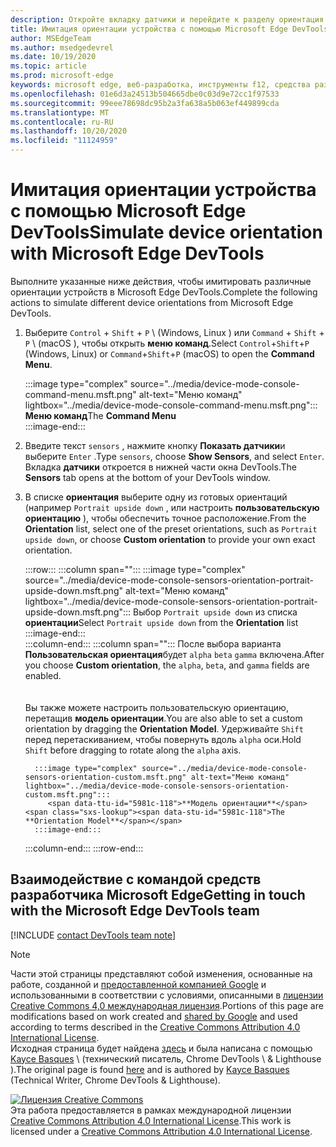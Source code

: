 ```yaml
---
description: Откройте вкладку датчики и перейдите к разделу ориентация.
title: Имитация ориентации устройства с помощью Microsoft Edge DevTools
author: MSEdgeTeam
ms.author: msedgedevrel
ms.date: 10/19/2020
ms.topic: article
ms.prod: microsoft-edge
keywords: microsoft edge, веб-разработка, инструменты f12, средства разработчика
ms.openlocfilehash: 01e6d3a24513b504665dbe0c03d9e72cc1f97533
ms.sourcegitcommit: 99eee78698dc95b2a3fa638a5b063ef449899cda
ms.translationtype: MT
ms.contentlocale: ru-RU
ms.lasthandoff: 10/20/2020
ms.locfileid: "11124959"
---
```

<!-- Copyright Kayce Basques 

   Licensed under the Apache License, Version 2.0 (the "License");
   you may not use this file except in compliance with the License.
   You may obtain a copy of the License at

       https://www.apache.org/licenses/LICENSE-2.0

   Unless required by applicable law or agreed to in writing, software
   distributed under the License is distributed on an "AS IS" BASIS,
   WITHOUT WARRANTIES OR CONDITIONS OF ANY KIND, either express or implied.
   See the License for the specific language governing permissions and
   limitations under the License.  -->

# <span data-ttu-id="5981c-104">Имитация ориентации устройства с помощью Microsoft Edge DevTools</span><span class="sxs-lookup"><span data-stu-id="5981c-104">Simulate device orientation with Microsoft Edge DevTools</span></span>  

<span data-ttu-id="5981c-105">Выполните указанные ниже действия, чтобы имитировать различные ориентации устройств в Microsoft Edge DevTools.</span><span class="sxs-lookup"><span data-stu-id="5981c-105">Complete the following actions to simulate different device orientations from Microsoft Edge DevTools.</span></span>  

<!--todo: update device orientation section when available -->  

1.  <span data-ttu-id="5981c-106">Выберите `Control` + `Shift` + `P` \ (Windows, Linux \) или `Command` + `Shift` + `P` \ (macOS \), чтобы открыть **меню команд**.</span><span class="sxs-lookup"><span data-stu-id="5981c-106">Select `Control`+`Shift`+`P` \(Windows, Linux\) or `Command`+`Shift`+`P` \(macOS\) to open the **Command Menu**.</span></span>  
    
    :::image type="complex" source="../media/device-mode-console-command-menu.msft.png" alt-text="Меню команд" lightbox="../media/device-mode-console-command-menu.msft.png":::
       <span data-ttu-id="5981c-108">**Меню команд**</span><span class="sxs-lookup"><span data-stu-id="5981c-108">The **Command Menu**</span></span>  
    :::image-end:::  
    
1.  <span data-ttu-id="5981c-109">Введите текст `sensors` , нажмите кнопку **Показать датчики**и выберите `Enter` .</span><span class="sxs-lookup"><span data-stu-id="5981c-109">Type `sensors`, choose **Show Sensors**, and select `Enter`.</span></span>  <span data-ttu-id="5981c-110">Вкладка **датчики** откроется в нижней части окна DevTools.</span><span class="sxs-lookup"><span data-stu-id="5981c-110">The **Sensors** tab opens at the bottom of your DevTools window.</span></span>  
1.  <span data-ttu-id="5981c-111">В списке **ориентация** выберите одну из готовых ориентаций (например `Portrait upside down` , или настроить **пользовательскую ориентацию** ), чтобы обеспечить точное расположение.</span><span class="sxs-lookup"><span data-stu-id="5981c-111">From the **Orientation** list, select one of the preset orientations, such as `Portrait upside down`, or choose **Custom orientation** to provide your own exact orientation.</span></span>  
    
    :::row:::
       :::column span="":::
          :::image type="complex" source="../media/device-mode-console-sensors-orientation-portrait-upside-down.msft.png" alt-text="Меню команд" lightbox="../media/device-mode-console-sensors-orientation-portrait-upside-down.msft.png":::
             <span data-ttu-id="5981c-113">Выбор `Portrait upside down` из списка **ориентации**</span><span class="sxs-lookup"><span data-stu-id="5981c-113">Select `Portrait upside down` from the **Orientation** list</span></span>  
          :::image-end:::  
       :::column-end:::
       :::column span="":::
          <span data-ttu-id="5981c-114">После выбора варианта **Пользовательская ориентация**будет `alpha` `beta` `gamma` включена.</span><span class="sxs-lookup"><span data-stu-id="5981c-114">After you choose **Custom orientation**, the `alpha`, `beta`, and `gamma` fields are enabled.</span></span>  
          <!--See [Alpha][alpha], [Beta][beta], and [Gamma][gamma] to understand how each axis works.  -->  
          <!--todo: update links to alpha, beta, and gamma section when available -->  
          <span data-ttu-id="5981c-115">Вы также можете настроить пользовательскую ориентацию, перетащив **модель ориентации**.</span><span class="sxs-lookup"><span data-stu-id="5981c-115">You are also able to set a custom orientation by dragging the **Orientation Model**.</span></span>  <span data-ttu-id="5981c-116">Удерживайте `Shift` перед перетаскиванием, чтобы повернуть вдоль `alpha` оси.</span><span class="sxs-lookup"><span data-stu-id="5981c-116">Hold `Shift` before dragging to rotate along the `alpha` axis.</span></span>  
          
          :::image type="complex" source="../media/device-mode-console-sensors-orientation-custom.msft.png" alt-text="Меню команд" lightbox="../media/device-mode-console-sensors-orientation-custom.msft.png":::
             <span data-ttu-id="5981c-118">**Модель ориентации**</span><span class="sxs-lookup"><span data-stu-id="5981c-118">The **Orientation Model**</span></span>  
          :::image-end:::  
       :::column-end:::
    :::row-end:::
    
## <span data-ttu-id="5981c-119">Взаимодействие с командой средств разработчика Microsoft Edge</span><span class="sxs-lookup"><span data-stu-id="5981c-119">Getting in touch with the Microsoft Edge DevTools team</span></span>  

[!INCLUDE [contact DevTools team note](../includes/contact-devtools-team-note.md)]  

<!-- links -->  

<!--[WebFundamentasNativeHardwareDeviceOrientationIndex]: /web/fundamentals/native-hardware/device-orientation/index "Device Orientation & Motion"  -->  
<!--[WebFundamentasNativeHardwareDeviceOrientationIndexAlpha]: /web/fundamentals/native-hardware/device-orientation/index#alpha "Alpha - Device Orientation & Motion"  -->  
<!--[WebFundamentasNativeHardwareDeviceOrientationIndexBeta]: /web/fundamentals/native-hardware/device-orientation/index#beta "Beta - Device Orientation & Motion"  -->  
<!--[WebFundamentasNativeHardwareDeviceOrientationIndexGamma]: /web/fundamentals/native-hardware/device-orientation/index#gamma "Gamma - Device Orientation & Motion"  -->  

> [!NOTE]
> <span data-ttu-id="5981c-120">Части этой страницы представляют собой изменения, основанные на работе, созданной и [предоставленной компанией Google][GoogleSitePolicies] и использованными в соответствии с условиями, описанными в [лицензии Creative Commons 4,0 международная лицензия][CCA4IL].</span><span class="sxs-lookup"><span data-stu-id="5981c-120">Portions of this page are modifications based on work created and [shared by Google][GoogleSitePolicies] and used according to terms described in the [Creative Commons Attribution 4.0 International License][CCA4IL].</span></span>  
> <span data-ttu-id="5981c-121">Исходная страница будет найдена [здесь](https://developers.google.com/web/tools/chrome-devtools/device-mode/orientation) и была написана с помощью [Kayce Basques][KayceBasques] \ (технический писатель, Chrome DevTools \ & Lighthouse \).</span><span class="sxs-lookup"><span data-stu-id="5981c-121">The original page is found [here](https://developers.google.com/web/tools/chrome-devtools/device-mode/orientation) and is authored by [Kayce Basques][KayceBasques] \(Technical Writer, Chrome DevTools \& Lighthouse\).</span></span>  

[![Лицензия Creative Commons][CCby4Image]][CCA4IL]  
<span data-ttu-id="5981c-123">Эта работа предоставляется в рамках международной лицензии [Creative Commons Attribution 4.0 International License][CCA4IL].</span><span class="sxs-lookup"><span data-stu-id="5981c-123">This work is licensed under a [Creative Commons Attribution 4.0 International License][CCA4IL].</span></span>  

[CCA4IL]: https://creativecommons.org/licenses/by/4.0  
[CCby4Image]: https://i.creativecommons.org/l/by/4.0/88x31.png  
[GoogleSitePolicies]: https://developers.google.com/terms/site-policies  
[KayceBasques]: https://developers.google.com/web/resources/contributors/kaycebasques  
